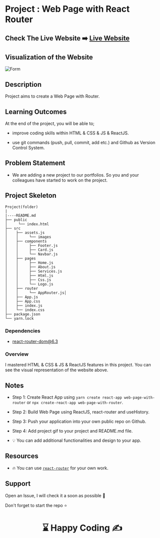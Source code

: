 # Project : Web Page with React Router

## Check The Live Website ➡️ [Live Website](https://cooper-reactrouterpage.netlify.app/)

## Visualization of the Website

![Form](./react-router.gif)

## Description

Project aims to create a Web Page with Router.

## Learning Outcomes

At the end of the project, you will be able to;

- improve coding skills within HTML & CSS & JS & ReactJS.

- use git commands (push, pull, commit, add etc.) and Github as Version Control System.

## Problem Statement

- We are adding a new project to our portfolios. So you and your colleagues have started to work on the project.

## Project Skeleton

```
Project(folder)
|
|----README.md
├── public
│     └── index.html
├── src
│    ├── assets.js
│    │     └── images
│    ├── components
│    │     ├── Footer.js
│    │     ├── Card.js
│    │     └── Navbar.js
│    ├── pages
│    │     ├── Home.js
│    │     ├── About.js
│    │     ├── Services.js
│    │     ├── Html.js
│    │     ├── Css.js
│    │     └── Logo.js
│    ├── router
│    │     └── AppRouter.js│
│    ├── App.js
│    ├── App.css
│    ├── index.js
│    └── index.css
├── package.json
└── yarn.lock
```

### Dependencies

- react-router-dom@6.3

### Overview

I mastered HTML & CSS & JS & ReactJS features in this project.
You can see the visual representation of the website above.

## Notes

- Step 1: Create React App using `yarn create react-app web-page-with-router` or `npx create-react-app web-page-with-router`.

- Step 2: Build Web Page using ReactJS, react-router and useHistory.

- Step 3: Push your application into your own public repo on Github.

- Step 4: Add project gif to your project and README.md file.

- 💡 You can add additional functionalities and design to your app.
## Resources

- 🔥 You can use [`react-router`](https://reactrouter.com/en/main) for your own work.

## Support
Open an Issue, I will check it a soon as possible 👀

Don't forget to start the repo ⭐

# <center> ⌛ Happy Coding ✍ </center>
